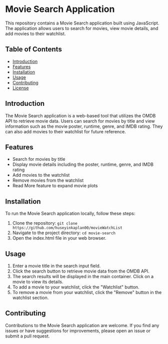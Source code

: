 # Movie Search Application

This repository contains a Movie Search application built using JavaScript. The application allows users to search for movies, view movie details, and add movies to their watchlist.

## Table of Contents
- [Introduction](#introduction)
- [Features](#features)
- [Installation](#installation)
- [Usage](#usage)
- [Contributing](#contributing)
- [License](#license)

## Introduction
The Movie Search application is a web-based tool that utilizes the OMDB API to retrieve movie data. Users can search for movies by title and view information such as the movie poster, runtime, genre, and IMDB rating. They can also add movies to their watchlist for future reference.

## Features
- Search for movies by title
- Display movie details including the poster, runtime, genre, and IMDB rating
- Add movies to the watchlist
- Remove movies from the watchlist
- Read More feature to expand movie plots

## Installation
To run the Movie Search application locally, follow these steps:

1. Clone the repository: `git clone https://github.com/huseyinkaplan00/movieWatchList`
2. Navigate to the project directory: `cd movie-search`
3. Open the index.html file in your web browser.

## Usage
1. Enter a movie title in the search input field.
2. Click the search button to retrieve movie data from the OMDB API.
3. The search results will be displayed in the main container. Click on a movie to view its details.
4. To add a movie to your watchlist, click the "Watchlist" button.
5. To remove a movie from your watchlist, click the "Remove" button in the watchlist section.

## Contributing
Contributions to the Movie Search application are welcome. If you find any issues or have suggestions for improvements, please open an issue or submit a pull request.


